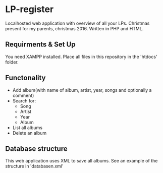 # LP-register
Localhosted web application with overview of all your LPs. Christmas present for my parents, christmas 2016. Written in PHP and HTML.

## Requirments & Set Up
You need XAMPP installed.
Place all files in this repository in the 'htdocs' folder.

## Functonality
- Add album(with name of album, artist, year, songs and optionally a comment)
- Search for:
  - Song
  - Artist
  - Year
  - Album
- List all albums
- Delete an album

## Database structure
This web application uses XML to save all albums.
See an example of the structure in 'databasen.xml'
